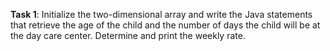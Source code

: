 **Task 1**: Initialize the two-dimensional array and write the Java statements that retrieve the age of the child and the number of days the child will be at the day care center. Determine and print the weekly rate.
